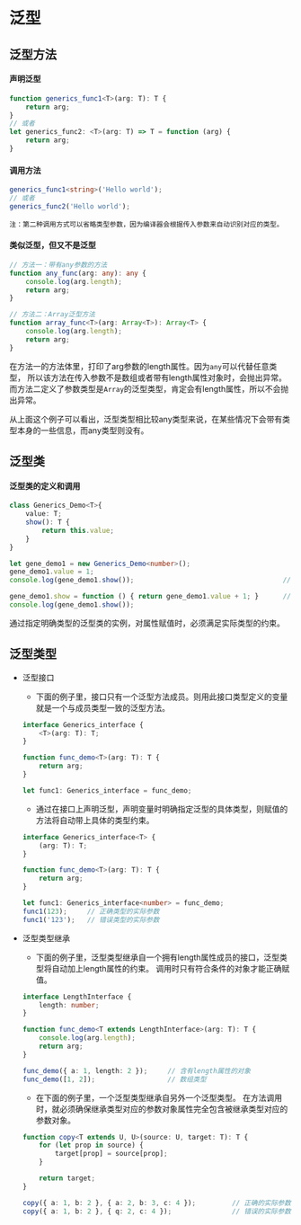 # 泛型

## 泛型方法

#### 声明泛型

```typescript
function generics_func1<T>(arg: T): T {
    return arg;
}
// 或者
let generics_func2: <T>(arg: T) => T = function (arg) {
    return arg;
}
```

#### 调用方法

```typescript
generics_func1<string>('Hello world');
// 或者
generics_func2('Hello world');
```
`注：第二种调用方式可以省略类型参数，因为编译器会根据传入参数来自动识别对应的类型。`

#### 类似泛型，但又不是泛型

```typescript
// 方法一：带有any参数的方法
function any_func(arg: any): any {
    console.log(arg.length);
    return arg;
}

// 方法二：Array泛型方法
function array_func<T>(arg: Array<T>): Array<T> {
    console.log(arg.length);
    return arg;
}
```
在方法一的方法体里，打印了arg参数的length属性。因为`any`可以代替任意类型，
所以该方法在传入参数不是数组或者带有length属性对象时，会抛出异常。
而方法二定义了参数类型是`Array`的泛型类型，肯定会有length属性，所以不会抛出异常。

从上面这个例子可以看出，泛型类型相比较any类型来说，在某些情况下会带有类型本身的一些信息，而any类型则没有。

## 泛型类

#### 泛型类的定义和调用

```typescript
class Generics_Demo<T>{
    value: T;
    show(): T {
        return this.value;
    }
}

let gene_demo1 = new Generics_Demo<number>();
gene_demo1.value = 1;
console.log(gene_demo1.show());                                     // 调用方法

gene_demo1.show = function () { return gene_demo1.value + 1; }      // 赋值新方法，返回值类型必须是number
console.log(gene_demo1.show());
```
通过指定明确类型的泛型类的实例，对属性赋值时，必须满足实际类型的约束。

## 泛型类型

- 泛型接口
    - 下面的例子里，接口只有一个泛型方法成员。则用此接口类型定义的变量就是一个与成员类型一致的泛型方法。
    ```typescript
    interface Generics_interface {
        <T>(arg: T): T;
    }
    
    function func_demo<T>(arg: T): T {
        return arg;
    }
    
    let func1: Generics_interface = func_demo;
    ```
    
    - 通过在接口上声明泛型，声明变量时明确指定泛型的具体类型，则赋值的方法将自动带上具体的类型约束。
    ```typescript
    interface Generics_interface<T> {
        (arg: T): T;
    }
    
    function func_demo<T>(arg: T): T {
        return arg;
    }
    
    let func1: Generics_interface<number> = func_demo;
    func1(123);     // 正确类型的实际参数
    func1('123');   // 错误类型的实际参数
    ```

- 泛型类型继承
    - 下面的例子里，泛型类型继承自一个拥有length属性成员的接口，泛型类型将自动加上length属性的约束。
    调用时只有符合条件的对象才能正确赋值。
    ```typescript
    interface LengthInterface {
        length: number;
    }
    
    function func_demo<T extends LengthInterface>(arg: T): T {
        console.log(arg.length);
        return arg;
    }
    
    func_demo({ a: 1, length: 2 });     // 含有length属性的对象
    func_demo([1, 2]);                  // 数组类型
    ```
    
    - 在下面的例子里，一个泛型类型继承自另外一个泛型类型。
    在方法调用时，就必须确保继承类型对应的参数对象属性完全包含被继承类型对应的参数对象。
    ```typescript
    function copy<T extends U, U>(source: U, target: T): T {
        for (let prop in source) {
            target[prop] = source[prop];
        }
    
        return target;
    }
    
    copy({ a: 1, b: 2 }, { a: 2, b: 3, c: 4 });         // 正确的实际参数
    copy({ a: 1, b: 2 }, { q: 2, c: 4 });               // 错误的实际参数
    ```




